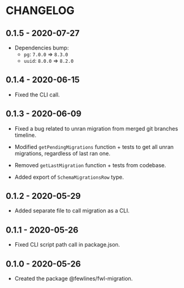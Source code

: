 # CHANGELOG

## 0.1.5 - 2020-07-27

- Dependencies bump:
  - `pg`: `7.0.0` => `8.3.0`
  - `uuid`: `8.0.0` => `8.2.0`

## 0.1.4 - 2020-06-15

- Fixed the CLI call.

## 0.1.3 - 2020-06-09

- Fixed a bug related to unran migration from merged git branches timeline.

- Modified `getPendingMigrations` function + tests to get all unran migrations, regardless of last ran one.

- Removed `getLastMigration` function + tests from codebase.

- Added export of `SchemaMigrationsRow` type.

## 0.1.2 - 2020-05-29

- Added separate file to call migration as a CLI.

## 0.1.1 - 2020-05-26

- Fixed CLI script path call in package.json.

## 0.1.0 - 2020-05-26

- Created the package @fewlines/fwl-migration.
